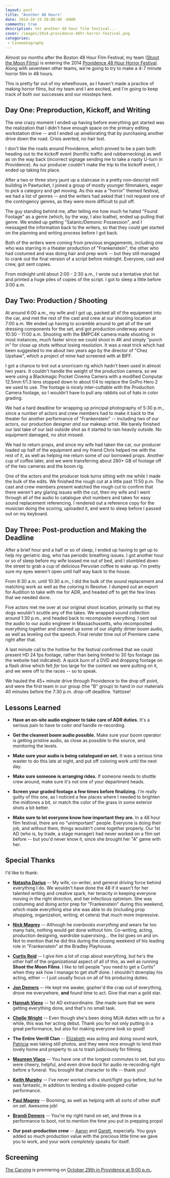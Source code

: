 ```yaml
---
layout: post
title: "Another 48 Hours"
date: 2014-10-19 20:00:00 -0400
comments: true
description: Yet another 48 hour film festival...
cover: /images/2014-providence-48hr-horror-festival.png
categories: 
 - Cinematography
---
```


Almost six months after the Boston 48 Hour Film Festival, my team
([Shoot the Moon Films](http://www.shootthemoonfilms.com/)) is entering the
2014 [Providence 48 Hour Horror Festival](http://www.48hourfilm.com/providence/horror/2014/). Along
with seventeen other teams, we're going to try to make a 4-7 minute
horror film in 48 hours.

This is pretty far out of my wheelhouse, as I haven't made a practice of
making horror films, but my team and I are excited, and I'm going to keep
track of both our successes and our missteps here.

## Day One: Preproduction, Kickoff, and Writing

The one crazy moment I ended up having before everything got started was
the realization that I didn't have enough space on the primary editing
workstation drive -- and I ended up ameliorating that by purchasing another
drive down the road. Crisis averted, no hair lost.

I don't like the roads around Providence, which proved to be a pain both
heading out to the kickoff event (horrific traffic and rubbernecking) as well
as on the way back (incorrect signage sending me to take a nasty U-turn in
Providence). As our producer couldn't make the trip to the kickoff event,
I ended up taking his place.

After a two or three story jaunt up a staircase in a pretty non-descript
mill building in Pawtucket, I joined a group of mostly younger filmmakers,
eager to pick a category and get moving. As this was a "horror" themed
festival, we had a list of genres -- and the writers had asked that I not
request one of the contingency genres, as they were more difficult to pull
off.

The guy standing behind me, after telling me how much he hated "Found Footage"
as a genre (which, by the way, I also loathe), ended up pulling that genre.
We ended up getting "Satanic/Demonic Possession", and I messaged the
information back to the writers, so that they could get started on the
planning and writing process before I got back.

Both of the writers were coming from previous engagements, including one
who was starring in a theater production of "Frankenstein", the other who
had costumed and was doing hair and prep work -- but they still
managed to crank out the final version of a script before midnight. Everyone,
cast and crew, got sent copies.

From midnight until about 2:00 - 2:30 a.m., I wrote out a tentative shot list
and printed a huge piles of copies of the script. I got to sleep a little
before 3:00 a.m.

## Day Two: Production / Shooting

At around 6:00 a.m., my wife and I got up, packed all of the equipment into
the car, and met the rest of the cast and crew at our shooting location at
7:00 a.m. We ended up having to scramble around to get all of the set
dressing components for the set, and got production underway around 10:30 -
11:00 a.m. Shooting with the BMPC4K camera made shooting, in most instances,
much faster since we could shoot in 4K and simply "punch in" for close up
shots without losing resolution. It was a neat trick which had been suggested
to me about two years ago by the director of "Chez Upshaw", which a project
of mine had screened with at BIFF.

I got a chance to trot out a snorricam rig which hadn't been used in almost
two years. It couldn't handle the weight of the production camera, so we
were using a Blackmagic Pocket Cinema Camera with a modified Computar 12.5mm
f/1.3 lens stopped down to about f/4 to replace the GoPro Hero 2 we used to
use. The footage is nicely inter-cuttable with the Production Camera footage,
so I wouldn't have to pull any rabbits out of hats in color grading.

We had a hard deadline for wrapping up principal photography of 5:30 p.m.,
since a number of actors and crew members had to make it back to the theater
for another performance of "Frankenstein" -- including two of our actors,
our production designer *and* our makeup artist. We barely finished our last
take of our last outside shot as it started to rain heavily outside. No
equipment damaged, no shot missed.

We had to return props, and since my wife had taken the car, our producer
loaded up half of the equipment and my friend Chris helped me with the rest
of it, as well as helping me return some of our borrowed props. Another cup
of coffee later, and we were transferring about 280+ GB of footage off of the
two cameras and the boom rig.

One of the actors and the producer took turns sitting with me while I made
the bulk of the edits. We finished the rough cut at a little past 11:50 p.m.
The cast and crew members present watched the rough cut to confirm that there 
weren't any glaring issues with the cut, then my wife and I went through all
of the audio to catalogue shot numbers and takes for easy sound replacement
referencing. I rendered out a reference copy for the musician doing the
scoring, uploaded it, and went to sleep before I passed out on my keyboard.

## Day Three: Post-production and Making the Deadline

After a brief hour and a half or so of sleep, I ended up having to get up
to help my geriatric dog, who has periodic breathing issues. I got another
hour or so of sleep before my wife tossed me out of bed, and I stumbled down
the street to grab a cup of delicious Peruvian coffee to wake up. I'm pretty
sure my eyes weren't open until half way back to the house.

From 6:30 a.m. until 10:30 a.m., I did the bulk of the sound replacement and
matching work as well as the coloring in Resolve. I dumped out an export for
Audition to take with me for ADR, and headed off to get the few lines that
we needed done.

Five actors met me over at our original shoot location, primarily so that my
dogs wouldn't scuttle any of the takes. We wrapped sound collection around
1:30 p.m., and headed back to recomposite everything. I sent out the audio
to our audio engineer in Massachussetts, who recomposited everything together
and cleaned up some of our slightly dirtier boom audio, as well as leveling
out the speech. Final render time out of Premiere came right after that.

A last minute call to the hotline for the festival confirmed that we could
present HD 24 fps footage, rather than being limited to 30 fps footage (as
the website had indicated). A quick burn of a DVD and dropping footage on
a flash drive which felt *far* too large for the content we were putting on
it, and we were off to the races -- so to speak.

We hauled the 45+ minute drive through Providence to the drop off point, and
were the first team in our group (the "B" group) to hand in our materials
40 minutes before the 7:30 p.m. drop-off deadline. Yahtzee!

## Lessons Learned

 * **Have an on-site audio engineer to take care of ADR duties.** It's a
   serious pain to have to color *and* handle re-recording.

 * **Get the cleanest boom audio possible.** Make sure your boom operator is
   getting pristine audio, as close as possible to the source, and monitoring
   the levels.

 * **Make sure your audio is being catalogued on set.** It was a serious time
   waster to do this late at night, and put off coloring work until the next
   day.

 * **Make sure someone is arranging rides.** If someone needs to shuttle crew
   around, make sure it's not one of your department heads.

 * **Screen your graded footage a few times before finalizing.** I'm really
   guilty of this one, as I noticed a few places where I needed to brighten
   the midtones a bit, or match the color of the grass in some exterior shots
   a bit better.

 * **Make sure to let everyone know how important they are.** In a 48 hour
   film festival, there are no "unimportant" people. Everyone is doing their
   job, and without them, things wouldn't come together properly. Our 1st AD
   (who is, by trade, a stage manager) had never worked on a film set before
   -- but you'd never know it, since she brought her "A" game with her.

## Special Thanks

I'd like to thank:

 * **[Natasha Darius](http://www.imdb.com/name/nm5720821/)** -- My
   wife, co-writer, and general driving force behind everything I do. We
   wouldn't have done the 48 if it wasn't for her talented writing and
   creative spark, her tenacity in keeping everyone moving in the right
   direction, and her infectious optimism. She was costuming and doing
   actor prep for "Frankenstein" during this weekend, which made
   everything else she was able to do (including prop shopping,
   organization, writing, et cetera) that much more impressive.

 * **[Nick Magrey](http://www.imdb.com/name/nm3895408/)** --
   Although he overbooks *everything* and wears far too
   many hats, nothing would get done without him. Co-writing, acting,
   production designing, wardrobe supervising... the list goes on and
   on. Not to mention that he did this during the closing weekend of
   his leading role in "Frankenstein" at the Bradley Playhouse.

 * **[Curtis Reid](http://www.imdb.com/name/nm4840208/)** -- I give
   him a lot of crap about everything, but he's the other half of the
   organizational aspect of all of this, as well as running **Shoot the
   Moon Films**. I like to tell people "you need to get a Curtis" when
   they ask how I manage to get stuff done. I shouldn't downplay his
   acting, either -- I just usually focus on all of his producing duties.

 * **[Jon Demers](http://www.imdb.com/name/nm6562104/)** -- He kept me
   awake, gopher'd the crap out of everything, drove me everywhere, 
   **and** found time to act. Give that man a gold star.

 * **[Hannah Viens](http://www.imdb.com/name/nm6854892/)** -- 1st AD 
   extraordinaire. She made sure that we were getting everything done,
   and that's no small task.

 * **[Chelle Wright](http://www.imdb.com/name/nm6562109/)** -- Even
   though she's been doing MUA duties with us for a while, this was her
   acting debut. Thank you for not only putting in a great performance,
   but also for making everyone look so good!

 * **The Entire Verrill Clan** -- 
   [Elizabeth](http://www.imdb.com/name/nm5220888/) was acting and doing
   sound work, [Patricia](http://www.imdb.com/name/nm6854893/) was taking
   still photos, and they were nice enough to lend their lovely home and
   property to us to trash judiciously for filming.

 * **[Maureen Vlaco](http://www.imdb.com/name/nm4941340/)** -- You have
   one of the longest commutes to set, but you were cheery, helpful, and
   even drove *back* for audio re-recording right before a funeral. You
   brought that character to life -- thank you!

 * **[Keith Murphy](http://www.imdb.com/name/nm6854891/)** -- I've never
   worked with a stunt/fight guy before, but he was fantastic, in addition
   to lending a double-popped-collar performance.

 * **[Paul Magrey](http://www.imdb.com/name/nm6562110/)** -- Booming, as
   well as helping with all sorts of other stuff on set. Awesome job!

 * **[Brandi Demers](http://www.imdb.com/name/nm6562108/)** -- You're my
   right hand on set, and threw in a performance to boot, not to mention
   the time you put in prepping props!

 * **Our post-production crew** -- 
   [Aaron](http://www.imdb.com/name/nm6854894/) and
   [Garett](http://www.imdb.com/name/nm6476893/), especially. You guys
   added so much production value with the precious little time we gave
   you to work, and your work *completely* speaks for itself.

## Screening

[The Carving](http://www.imdb.com/title/tt4131910/) is premiering on
[October 29th in Providence at 9:00 p.m.](http://horrorpvd-b.eventbrite.com/).

